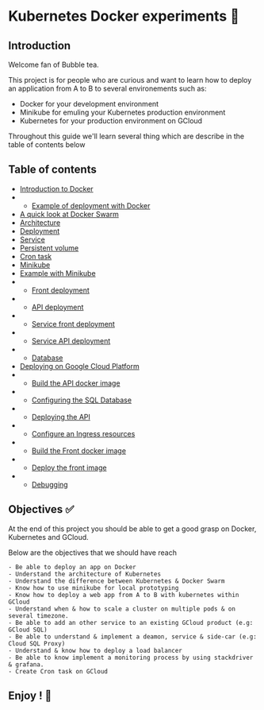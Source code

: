 # Kubernetes Docker experiments 🎋

## Introduction

Welcome fan of Bubble tea.

This project is for people who are curious and want to learn how to deploy an application from A to B to several environements such as: 

- Docker for your development environment
- Minikube for emuling your Kubernetes production environment
- Kubernetes for your production environment on GCloud

Throughout this guide we'll learn several thing which are describe in the table of contents below

## Table of contents

* [Introduction to Docker](docker/intro.md)
* * [Example of deployment with Docker](docker/example.md)
* [A quick look at Docker Swarm](k8s/swarm.md)
* [Architecture](k8s/architecture.md)
* [Deployment](k8s/deployment.md)
* [Service](k8s/services.md)
* [Persistent volume](k8s/storage.md)
* [Cron task](k8s/cron.md)
* [Minikube](k8s/minikube.md)
* [Example with Minikube](k8s/deployment/example.md)
* * [Front deployment](k8s/deployment/front.md)
* * [API deployment](k8s/deployment/api.md)
* * [Service front deployment](k8s/deployment/service_front.md)
* * [Service API deployment](k8s/deployment/service_api.md)
* * [Database](k8s/deployment/database.md)
* [Deploying on Google Cloud Platform](gcp/intro.md)
* * [Build the API docker image](gcp/api.md)
* * [Configuring the SQL Database](gcp/sql.md)
* * [Deploying the API](gcp/deployment_api.md)
* * [Configure an Ingress resources](gcp/ingress.md)
* * [Build the Front docker image](gcp/front.md)
* * [Deploy the front image](gcp/deployment_front.md)
* * [Debugging](gcp/debug.md)


## Objectives ✅

At the end of this project you should be able to get a good grasp on Docker, Kubernetes and GCloud.

Below are the objectives that we should have reach

```
- Be able to deploy an app on Docker
- Understand the architecture of Kubernetes
- Understand the difference between Kubernetes & Docker Swarm
- Know how to use minikube for local prototyping
- Know how to deploy a web app from A to B with kubernetes within GCloud
- Understand when & how to scale a cluster on multiple pods & on several timezone.
- Be able to add an other service to an existing GCloud product (e.g: GCloud SQL) 
- Be able to understand & implement a deamon, service & side-car (e.g: Cloud SQL Proxy)
- Understand & know how to deploy a load balancer
- Be able to know implement a monitoring process by using stackdriver & grafana.
- Create Cron task on GCloud 
```

## Enjoy ! 🎎
